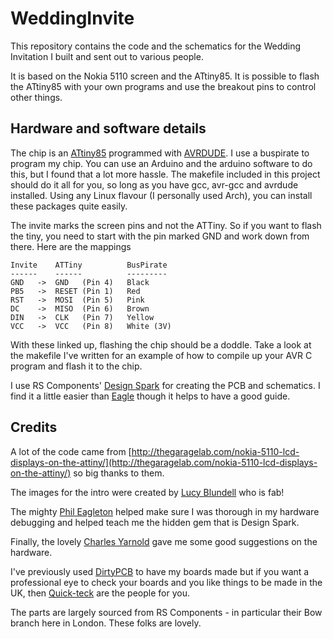 # WeddingInvite
This repository contains the code and the schematics for the Wedding Invitation I built and sent out to various people.

It is based on the Nokia 5110 screen and the ATtiny85. It is possible to flash the ATtiny85 with your own programs and use the breakout pins to control other things.

## Hardware and software details

The chip is an [ATtiny85](http://www.atmel.com/devices/ATTINY85.aspx) programmed with [AVRDUDE](http://www.nongnu.org/avrdude/). I use a buspirate to program my chip. You can use an Arduino and the arduino software to do this, but I found that a lot more hassle. The makefile included in this project should do it all for you, so long as you have gcc, avr-gcc and avrdude installed. Using any Linux flavour (I personally used Arch), you can install these packages quite easily.

The invite marks the screen pins and not the ATTiny. So if you want to flash the tiny, you need to start with the pin marked GND and work down from there. Here are the mappings

    Invite    ATTiny          BusPirate
    ------    ------          ---------
    GND   ->  GND   (Pin 4)   Black
    PB5   ->  RESET (Pin 1)   Red
    RST   ->  MOSI  (Pin 5)   Pink
    DC    ->  MISO  (Pin 6)   Brown
    DIN   ->  CLK   (Pin 7)   Yellow
    VCC   ->  VCC   (Pin 8)   White (3V)

With these linked up, flashing the chip should be a doddle. Take a look at the makefile I've written for an example of how to compile up your AVR C program and flash it to the chip.

I use RS Components' [Design Spark](https://www.rs-online.com/designspark/home) for creating the PCB and schematics. I find it a little easier than [Eagle](https://cadsoft.io/) though it helps to have a good guide.

## Credits

A lot of the code came from [http://thegaragelab.com/nokia-5110-lcd-displays-on-the-attiny/](http://thegaragelab.com/nokia-5110-lcd-displays-on-the-attiny/) so big thanks to them.

The images for the intro were created by [Lucy Blundell](https://twitter.com/Kinmoku87) who is fab!

The mighty [Phil Eagleton](http://voltsport.co.uk/) helped make sure I was thorough in my hardware debugging and helped teach me the hidden gem that is Design Spark.

Finally, the lovely [Charles Yarnold](https://hackaday.io/Solexious) gave me some good suggestions on the hardware.

I've previously used [DirtyPCB]() to have my boards made but if you want a professional eye to check your boards and you like things to be made in the UK, then [Quick-teck](http://www.quick-teck.co.uk/index.php) are the people for you.

The parts are largely sourced from RS Components - in particular their Bow branch here in London. These folks are lovely. 

